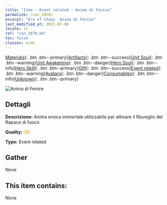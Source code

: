 ```yaml
---
title: "Item - Event related - Anima di Fenice"
permalink: /con_2078/
excerpt: "Era of Chaos  Anima di Fenice"
last_modified_at: 2021-07-06
locale: it
ref: "con_2078.md"
toc: false
classes: wide
---
```

 [Materials](/ItemsIT/){: .btn .btn--primary}[Artifacts](/ItemsIT/Artifacts/){: .btn .btn--success}[Unit Soul](/ItemsIT/UnitSoul/){: .btn .btn--warning}[Unit Awakening](/ItemsIT/UnitAwakening/){: .btn .btn--danger}[Hero Soul](/ItemsIT/HeroSoul/){: .btn .btn--info}[Hero Skill](/ItemsIT/HeroSkill/){: .btn .btn--primary}[Gift](/ItemsIT/Gift/){: .btn .btn--success}[Event related](/ItemsIT/Events/){: .btn .btn--warning}[Avatars](/ItemsIT/Avatars/){: .btn .btn--danger}[Consumables](/ItemsIT/Consumables/){: .btn .btn--info}[Unknown](/ItemsIT/Unknown/){: .btn .btn--primary}

 ![Anima di Fenice](/images/t/juexing_907.jpg)

## Dettagli
 **Descrizione:** Anima eroica immortale utilizzabile per attivare il Risveglio del Rapace di fuoco

 **Quality:** <span style="color: #FF8C00">OK</span>

 **Type:** Event related

## Gather

  None

## This item contains:

  None

